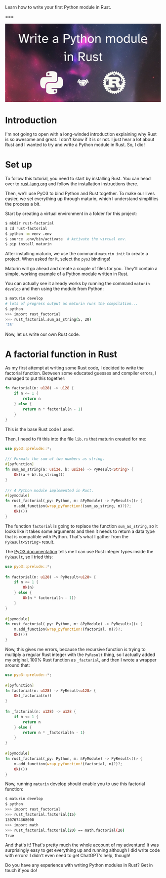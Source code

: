 Learn how to write your first Python module in Rust.

===

![](thumbnail.webp)

# Introduction

I'm not going to open with a long-winded introduction explaining why Rust is so awesome and great.
I don't know if it is or not.
I just hear a lot about Rust and I wanted to try and write a Python module in Rust.
So, I did!


# Set up

To follow this tutorial, you need to start by installing Rust.
You can head over to [rust-lang.org](https://www.rust-lang.org/tools/install) and follow the installation instructions there.

Then, we'll use PyO3 to bind Python and Rust together.
To make our lives easier, we set everything up through maturin, which I understand simplifies the process a bit.

Start by creating a virtual environment in a folder for this project:

```bash
$ mkdir rust-factorial
$ cd rust-factorial
$ python -m venv .env
$ source .env/bin/activate  # Activate the virtual env.
$ pip install maturin
```

After installing maturin, we use the command `maturin init` to create a project.
When asked for it, select the `pyo3` bindings!

Maturin will go ahead and create a couple of files for you.
They'll contain a simple, working example of a Python module written in Rust.

You can actually see it already works by running the command `maturin develop` and then using the module from Python:

```bash
$ maturin develop
# lots of progress output as maturin runs the compilation...
$ python
>>> import rust_factorial
>>> rust_factorial.sum_as_string(5, 20)
'25'
```

Now, let us write our own Rust code.


# A factorial function in Rust

As my first attempt at writing some Rust code, I decided to write the factorial function.
Between some educated guesses and compiler errors, I managed to put this together:

```rs
fn factorial(n: u128) -> u128 {
    if n <= 1 {
        return n
    } else {
        return n * factorial(n - 1)
    }
}
```

This is the base Rust code I used.

Then, I need to fit this into the file `lib.rs` that maturin created for me:

```rs
use pyo3::prelude::*;

/// Formats the sum of two numbers as string.
#[pyfunction]
fn sum_as_string(a: usize, b: usize) -> PyResult<String> {
    Ok((a + b).to_string())
}

/// A Python module implemented in Rust.
#[pymodule]
fn rust_factorial(_py: Python, m: &PyModule) -> PyResult<()> {
    m.add_function(wrap_pyfunction!(sum_as_string, m)?)?;
    Ok(())
}
```

The function `factorial` is going to replace the function `sum_as_string`, so it looks like it takes some arguments and then it needs to return a data type that is compatible with Python.
That's what I gather from the `PyResult<String>` result.

The [PyO3 documentation](https://pyo3.rs/v0.18.0/conversions/tables) tells me I can use Rust integer types inside the `PyResult`, so I tried this:

```rs
use pyo3::prelude::*;

fn factorial(n: u128) -> PyResult<u128> {
    if n <= 1 {
        Ok(n)
    } else {
        Ok(n * factorial(n - 1))
    }
}

#[pymodule]
fn rust_factorial(_py: Python, m: &PyModule) -> PyResult<()> {
    m.add_function(wrap_pyfunction!(factorial, m)?)?;
    Ok(())
}
```

Now, this gives me errors, because the recursive function is trying to multiply a regular Rust integer with the `PyResult` thing, so I actually added my original, 100% Rust function as `_factorial`, and then I wrote a wrapper around that:

```rs
use pyo3::prelude::*;

#[pyfunction]
fn factorial(n: u128) -> PyResult<u128> {
    Ok(_factorial(n))
}

fn _factorial(n: u128) -> u128 {
    if n <= 1 {
        return n
    } else {
        return n * _factorial(n - 1)
    }
}

#[pymodule]
fn rust_factorial(_py: Python, m: &PyModule) -> PyResult<()> {
    m.add_function(wrap_pyfunction!(factorial, m)?)?;
    Ok(())
}
```

Now, running `maturin` develop should enable you to use this factorial function:

```bash
$ maturin develop
$ python
>>> import rust_factorial
>>> rust_factorial.factorial(15)
1307674368000
>>> import math
>>> rust_factorial.factorial(20) == math.factorial(20)
True
```

And that's it!
That's pretty much the whole account of my adventure!
It was surprisingly easy to get everything up and running although I did write code with errors!
I didn't even need to get ChatGPT's help, though!

Do you have any experience with writing Python modules in Rust?
Get in touch if you do!
